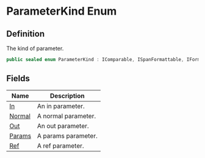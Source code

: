 # ParameterKind Enum
## Definition

The kind of parameter.

```c#
public sealed enum ParameterKind : IComparable, ISpanFormattable, IFormattable, IConvertible
```

## Fields

| Name | Description |
| ---- | ----------- |
| [In](MrKWatkins.Reflection.ParameterKind.md#fields) | An in parameter. |
| [Normal](MrKWatkins.Reflection.ParameterKind.md#fields) | A normal parameter. |
| [Out](MrKWatkins.Reflection.ParameterKind.md#fields) | An out parameter. |
| [Params](MrKWatkins.Reflection.ParameterKind.md#fields) | A params parameter. |
| [Ref](MrKWatkins.Reflection.ParameterKind.md#fields) | A ref parameter. |

